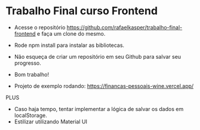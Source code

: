 # Trabalho Final curso Frontend

- Acesse o repositório https://github.com/rafaelkasper/trabalho-final-frontend e faça um clone do mesmo.
- Rode npm install para instalar as bibliotecas.
- Não esqueça de criar um repositório em seu Github para salvar seu progresso.
- Bom trabalho!

- Projeto de exemplo rodando: https://financas-pessoais-wine.vercel.app/

PLUS
- Caso haja tempo, tentar implementar a lógica de salvar os dados em localStorage.
- Estilizar utilizando Material UI
